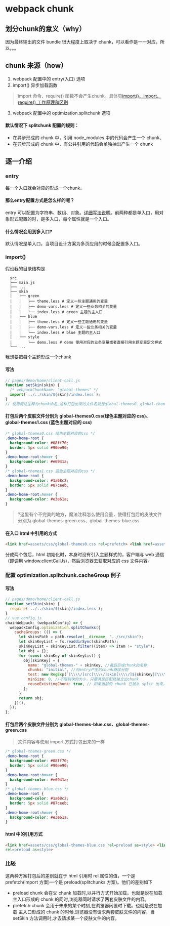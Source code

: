 <!--
 * @Author: 鱼小柔
 * @Date: 2021-01-24 11:07:56
 * @LastEditors: your name
 * @LastEditTime: 2021-08-22 18:41:52
 * @Description: webpack chunk 相关的知识点和实战例子
-->

# webpack chunk

## 划分chunk的意义（why）

因为最终输出的文件 bundle 很大程度上取决于 chunk，可以看作是一一对应，所以。。。

## chunk 来源（how）

1. webpack 配置中的 entry(入口) 选项
2. import() 异步加载函数
> import 命令、require() 函数不会产生chunk。具体见[import()、import、require() 工作原理和区别](https://kittyfairy-han.github.io/knowledge-system/engineering/design/modularity.html#六、额外说明)
3. webpack 配置中的 optimization.splitchunk 选项

#### 默认情况下 splitchunk 配置的规则：

- 在异步形成的 chunk 中，引用 node_modules 中的代码会产生一个 chunk、
- 在异步形成的 chunk 中，有公共引用的代码会单独抽出产生一个 chunk


## 逐一介绍

### entry
每一个入口就会对应的形成一个chunk。  
#### 那么entry配置方式是怎么样的呢？  
entry 可以配置为字符串、数组、对象。[详细写法说明](https://webpack.docschina.org/concepts/entry-points/#root)。前两种都是单入口，用对象形式配置的时，是多入口，每个属性就是一个入口。  
#### 什么情况会用到多入口?
默认情况是单入口，当项目设计方案为多页应用的时候会配置多入口。

### import() 

假设我的目录结构是  

```code
  src
  ├── main.js
  ├── ...
  ├── skin
  |   ├── green
  |   |   ├── theme.less # 定义一些主题通用的变量
  |   |   ├── demo-vars.less # 定义一些业务相关的变量
  |   |   └── index.less # green 主题的主人口
  |   ├── blue
  |   |   ├── theme.less # 定义一些主题通用的变量
  |   |   ├── demo-vars.less # 定义一些业务相关的变量
  |   |   └── index.less # blue 主题的主人口
  |   └── style
  |       └── demo.less # demo 使用对应的业务变量或者直接引用主题变量定义样式
  └── ...

```
我想要把每个主题形成一个chunk

#### 写法

```js
// pages/demo/home/client-call.js
function setSkin(skin) {
  /* webpackChunkName: "global-themes" */
  import(`../../skin/${skin}/index.less`);
}
// 使用魔法注释为chunk命名,这样打包出来的文件名就是global-themes0、global-themes1、...
```

#### 打包后两个皮肤文件分别为 global-themes0.css(绿色主题对应的 css)、global-themes1.css (蓝色主题对应的 css)

```css
/* global-themes0.css 绿色主题对应的css */
.demo-home-root {
  background-color: #08ff70;
  border: 5px solid #90ee90;
}
.demo-home-root:hover {
  background-color: #e6941a;
}
/* global-themes1.css 蓝色主题对应的css */
.demo-home-root {
  background-color: #1a68c2;
  border: 5px solid #87ceeb;
}
.demo-home-root:hover {
  background-color: #e3e61a;
}
```

> ?这里有个不完美的地方，魔法注释怎么使用变量，使得打包后的皮肤文件分别为 global-themes-green.css、global-themes-blue.css

#### 在入口 html 中引用的方式

```html
<link href=assets/css/global-themes0.css rel=prefetch> <link href=assets/css/global-themes1.css rel=prefetch>
```

分成两个包后，html 初始化时，本身时没有引入主题样式的，客户端与 web 通信（即调用 window.clientCallJs)，然后浏览器去获取对应的 css 文件内容。

### 配置 optimization.splitchunk.cacheGroup 例子

#### 写法

```js
// pages/demo/home/client-call.js
function setSkin(skin) {
  require(`../../skin/${skin}/index.less`);
}
// vue.config.js
chainWebpack: (webpackConfig) => {
  webpackConfig.optimization.splitChunks({
    cacheGroups: (() => {
      let skinsPath = path.resolve(__dirname, "../src/skin");
      let skinKeyList = fs.readdirSync(skinsPath);
      skinKeyList = skinKeyList.filter((item) => item != "style");
      let obj = {};
      for (const skinKey of skinKeyList) {
        obj[skinKey] = {
          name: "global-themes-" + skinKey, //最后形成chunk的名称
          chunks: "initial", //对entry产生的chunk继续分割
          test: new RegExp(`[\\\\/]src[\\\\/]skin[\\\\/]${skinKey}[\\\\/]`), //匹配对应的目录
          minSize: 0, //不限制块的大小，只要满足匹配就独立出chunk
          reuseExistingChunk: true, // 如果当前的 chunk 已被从 split 出来，那么将会直接复用这个 chunk 而不是重新创建一个
        };
      }
      return obj;
    })(),
  });
};
```

#### 打包后两个皮肤文件分别为 global-themes-blue.css、global-themes-green.css

> 文件内容与使用 import 方式打包出来的一样

```css
/* global-themes-green.css */
.demo-home-root {
  background-color: #08ff70;
  border: 5px solid #90ee90;
}
.demo-home-root:hover {
  background-color: #e6941a;
}
/* global-themes-blue.css */
.demo-home-root {
  background-color: #1a68c2;
  border: 5px solid #87ceeb;
}
.demo-home-root:hover {
  background-color: #e3e61a;
}
```

#### html 中的引用方式

```html
<link href=assets/css/global-themes-blue.css rel=preload as=style> <link href=assets/css/global-themes-green.css
rel=preload as=style>
```

### 比较

这两种方案打包后的差别就在于 html 引用时 rel 属性的值，一个是 prefetch(import 方案)一个是 preload(splitchunks 方案)。他们的差别如下

- preload chunk 会在父 chunk 加载时,以并行方式开始加载。也就是说在加载 主入口形成的 chunk 的同时,浏览器同时请求了两套皮肤文件的内容。
- prefetch chunk 会用于未来的某个时刻,在浏览器闲置时下载。也就是说在加载 主入口形成的 chunk 的时候,浏览器没有请求两套皮肤文件的内容，当 setSkin 方法调用时,才去请求某一个皮肤文件的内容。

